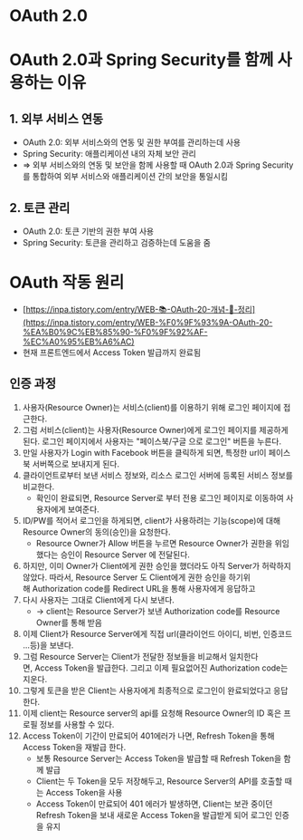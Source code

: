 # OAuth 2.0

# OAuth 2.0과 Spring Security를 함께 사용하는 이유

## 1. 외부 서비스 연동

- OAuth 2.0: 외부 서비스와의 연동 및 권한 부여를 관리하는데 사용
- Spring Security: 애플리케이션 내의 자체 보안 관리
- ⇒ 외부 서비스와의 연동 및 보안을 함께 사용할 때 OAuth 2.0과 Spring Security를 통합하여 외부 서비스와 애플리케이션 간의 보안을 통일시킴

## 2. 토큰 관리

- OAuth 2.0: 토큰 기반의 권한 부여 사용
- Spring Security: 토큰을 관리하고 검증하는데 도움을 줌

# OAuth 작동 원리

- [https://inpa.tistory.com/entry/WEB-📚-OAuth-20-개념-💯-정리](https://inpa.tistory.com/entry/WEB-%F0%9F%93%9A-OAuth-20-%EA%B0%9C%EB%85%90-%F0%9F%92%AF-%EC%A0%95%EB%A6%AC)
- 현재 프론트엔드에서 Access Token 발급까지 완료됨

## 인증 과정

1. 사용자(Resource Owner)는 서비스(client)를 이용하기 위해 로그인 페이지에 접근한다.
2. 그럼 서비스(client)는 사용자(Resource Owner)에게 로그인 페이지를 제공하게 된다. 로그인 페이지에서 사용자는 "페이스북/구글 으로 로그인" 버튼을 누른다.
3. 만일 사용자가 Login with Facebook 버튼을 클릭하게 되면, 특정한 url이 페이스북 서버쪽으로 보내지게 된다.
4. 클라이언트로부터 보낸 서비스 정보와, 리소스 로그인 서버에 등록된 서비스 정보를 비교한다.
    - 확인이 완료되면, Resource Server로 부터 전용 로그인 페이지로 이동하여 사용자에게 보여준다.
5. ID/PW를 적어서 로그인을 하게되면, client가 사용하려는 기능(scope)에 대해 Resource Owner의 동의(승인)을 요청한다.
    - Resource Owner가 Allow 버튼을 누르면 Resource Owner가 권한을 위임했다는 승인이 Resource Server 에 전달된다.
6. 하지만, 이미 Owner가 Client에게 권한 승인을 했더라도 아직 Server가 허락하지 않았다. 따라서, Resource Server 도 Client에게 권한 승인을 하기위해 Authorization code를 Redirect URL을 통해 사용자에게 응답하고
7. 다시 사용자는 그대로 Client에게 다시 보낸다. 
    - → client는 Resource Server가 보낸 Authorization code를 Resource Owner를 통해 받음
8. 이제 Client가 Resource Server에게 직접 url(클라이언드 아이디, 비번, 인증코드 ...등)을 보낸다.
9. 그럼 Resource Server는 Client가 전달한 정보들을 비교해서 일치한다면, Access Token을 발급한다. 그리고 이제 필요없어진 Authorization code는 지운다.
10. 그렇게 토큰을 받은 Client는 사용자에게 최종적으로 로그인이 완료되었다고 응답한다.
11. 이제 client는 Resource server의 api를 요청해 Resource Owner의 ID 혹은 프로필 정보를 사용할 수 있다.
12. Access Token이 기간이 만료되어 401에러가 나면, Refresh Token을 통해  Access Token을 재발급 한다.
    - 보통 Resource Server는 Access Token을 발급할 때 Refresh Token을 함께 발급
    - Client는 두 Token을 모두 저장해두고, Resource Server의 API를 호출할 때는 Access Token을 사용
    - Access Token이 만료되어 401 에러가 발생하면, Client는 보관 중이던 Refresh Token을 보내 새로운 Access Token을 발급받게 되어 로그인 인증을 유지
